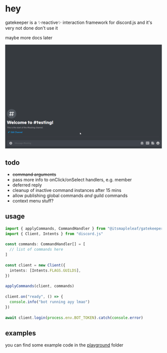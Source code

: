 # hey

gatekeeper is a ✨reactive✨ interaction framework for discord.js and it's very not done don't use it

maybe more docs later

![showcase](./showcase.gif)

## todo

- ~~command arguments~~
- pass more info to onClick/onSelect handlers, e.g. member
- deferred reply
- cleanup of inactive command instances after 15 mins
- allow publishing global commands _and_ guild commands
- context menu stuff?

## usage

```ts
import { applyCommands, CommandHandler } from "@itsmapleleaf/gatekeeper"
import { Client, Intents } from "discord.js"

const commands: CommandHandler[] = [
  // list of commands here
]

const client = new Client({
  intents: [Intents.FLAGS.GUILDS],
})

applyCommands(client, commands)

client.on("ready", () => {
  console.info("bot running ayy lmao")
})

await client.login(process.env.BOT_TOKEN).catch(console.error)
```

## examples

you can find some example code in the [playground](./playground/src) folder
